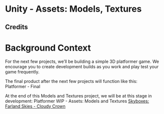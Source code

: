 # Unity - Assets: Models, Textures
## Credits
# Background Context
For the next few projects, we’ll be building a simple 3D platformer game. We encourage you to create development builds as you work and play test your game frequently.

The final product after the next few projects will function like this: Platformer - Final

At the end of this Models and Textures project, we will be at this stage in development: Platformer WIP - Assets: Models and Textures
[Skyboxes: Farland Skies - Cloudy Crown](https://assetstore.unity.com/packages/2d/textures-materials/sky/farland-skies-cloudy-crown-60004)
